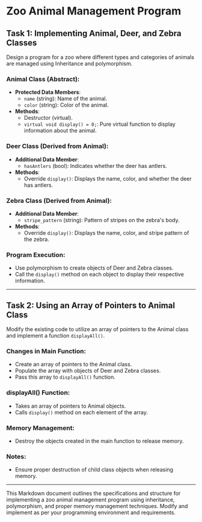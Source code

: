 # Zoo Animal Management Program

## Task 1: Implementing Animal, Deer, and Zebra Classes

Design a program for a zoo where different types and categories of animals are managed using Inheritance and polymorphism.

### Animal Class (Abstract):
- **Protected Data Members**:
  - `name` (string): Name of the animal.
  - `color` (string): Color of the animal.
- **Methods**:
  - Destructor (virtual).
  - `virtual void display() = 0;`: Pure virtual function to display information about the animal.

### Deer Class (Derived from Animal):
- **Additional Data Member**:
  - `hasAntlers` (bool): Indicates whether the deer has antlers.
- **Methods**:
  - Override `display()`: Displays the name, color, and whether the deer has antlers.

### Zebra Class (Derived from Animal):
- **Additional Data Member**:
  - `stripe_pattern` (string): Pattern of stripes on the zebra's body.
- **Methods**:
  - Override `display()`: Displays the name, color, and stripe pattern of the zebra.

### Program Execution:
- Use polymorphism to create objects of Deer and Zebra classes.
- Call the `display()` method on each object to display their respective information.

---

## Task 2: Using an Array of Pointers to Animal Class

Modify the existing code to utilize an array of pointers to the Animal class and implement a function `displayAll()`.

### Changes in Main Function:
- Create an array of pointers to the Animal class.
- Populate the array with objects of Deer and Zebra classes.
- Pass this array to `displayAll()` function.

### displayAll() Function:
- Takes an array of pointers to Animal objects.
- Calls `display()` method on each element of the array.

### Memory Management:
- Destroy the objects created in the main function to release memory.

### Notes:
- Ensure proper destruction of child class objects when releasing memory.

---

This Markdown document outlines the specifications and structure for implementing a zoo animal management program using inheritance, polymorphism, and proper memory management techniques. Modify and implement as per your programming environment and requirements.
